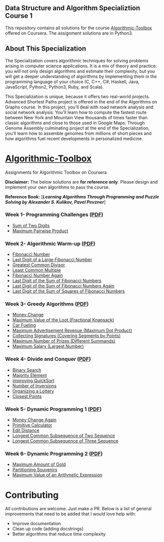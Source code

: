 ## Data Structure and Algorithm Specializtion Course 1
This repository contains all solutions for the course [Algorithmic-Toolbox](https://www.coursera.org/learn/algorithmic-toolbox) offered on Coursera. The assignment solutions are in Python3.
## About This Specialization

The Specialization covers algorithmic techniques for solving problems arising in computer science applications. It is a mix of theory and practice: you will not only design algorithms and estimate their complexity, but you will get a deeper understanding of algorithms by implementing them in the programming language of your choice (C, C++, C#, Haskell, Java, JavaScript, Python2, Python3, Ruby, and Scala).

This Specialization is unique, because it offers two real-world projects. Advanced Shortest Paths project is offered in the end of the Algorithms on Graphs course. In this project, you'll deal with road network analysis and social network analysis. You'll learn how to compute the fastest route between New York and Mountain View thousands of times faster than classic algorithms and close to those used in Google Maps. Through Genome Assembly culminating project at the end of the Specialization, you'll learn how to assemble genomes from millions of short pieces and how algorithms fuel recent developments in personalized medicine.

# [Algorithmic-Toolbox](https://www.coursera.org/learn/algorithmic-toolbox) </br>
Assignments for Algorithmic Toolbox on Coursera

**Disclaimer:** The below solutions are **for reference only**. Please design and implement your own algorithms to pass the course.

**Reference Book:** [***Learning Algorithms Through Programming and Puzzle Solving by Alexander S. Kulikov, Pavel Pevzner***]

### Week 1- Programming Challenges ([PDF](/week1_programming_challenges/week1_programming_challenges.pdf))

- [Sum of Two Digits](/week1_programming_challenges/1_sum_of_two_digits/APlusB.py)
- [Maximum Pairwise Product](/week1_programming_challenges/2_maximum_pairwise_product/max_pairwise_product.py)

### Week 2- Algorithmic Warm-up ([PDF](/week2_algorithmic_warmup/week2_algorithmic_warmup.pdf))

- [Fibonacci Number](week2_algorithmic_warmup/1_fibonacci_number/fibonacci.py)
- [Last Digit of a Large Fibonacci Number](week2_algorithmic_warmup/2_last_digit_of_fibonacci_number/fibonacci_last_digit.py)
- [Greatest Common Divisor](week2_algorithmic_warmup/3_greatest_common_divisor/gcd.py)
- [Least Common Multiple](week2_algorithmic_warmup/4_least_common_multiple/lcm.py)
- [Fibonacci Number Again](week2_algorithmic_warmup/5_fibonacci_number_again/fibonacci_huge.py)
- [Last Digit of the Sum of Fibonacci Numbers](week2_algorithmic_warmup/6_last_digit_of_the_sum_of_fibonacci_numbers/fibonacci_sum_last_digit.py)
- [Last Digit of the Sum of Fibonacci Numbers Again](week2_algorithmic_warmup/7_last_digit_of_the_sum_of_fibonacci_numbers_again/fibonacci_partial_sum.py)
- [Last Digit of the Sum of Squares of Fibonacci Numbers](week2_algorithmic_warmup/8_last_digit_of_the_sum_of_squares_of_fibonacci_numbers/fibonacci_sum_squares.py)

### Week 3- Greedy Algorithms ([PDF](week3_greedy_algorithms/week3_greedy_algorithms.pdf))

- [Money Change](week3_greedy_algorithms/1_money_change/change.py)
- [Maximum Value of the Loot (Fractional Knapsack)](week3_greedy_algorithms/2_maximum_value_of_the_loot/fractional_knapsack.py)
- [Car Fueling](week3_greedy_algorithms/3_car_fueling/car_fueling.py)
- [Maximum Advertisement Revenue (Maximum Dot Product)](week3_greedy_algorithms/4_maximum_advertisement_revenue/dot_product.py)
- [Collecting Signatures (Covering Segments by Points)](week3_greedy_algorithms/5_collecting_signatures/covering_segments.py)
- [Maximum Number of Prizes (Different Summands)](week3_greedy_algorithms/6_maximum_number_of_prizes/different_summands.py)
- [Maximum Salary (Largest Number)](week3_greedy_algorithms/7_maximum_salary/largest_number.py)

### Week 4- Divide and Conquer ([PDF](week4_divide_and_conquer/week4_divide_and_conquer.pdf))

- [Binary Search](week4_divide_and_conquer/1_binary_search/binary_search.py)
- [Majority Element](week4_divide_and_conquer/2_majority_element/majority_element.py)
- [Improving QuickSort](week4_divide_and_conquer/3_improving_quicksort/sorting.py)
- [Number of Inversions](week4_divide_and_conquer/4_number_of_inversions/inversions.py)
- [Organizing a Lottery](week4_divide_and_conquer/5_organizing_a_lottery/points_and_segments.py)
- [Closest Points](week4_divide_and_conquer/6_closest_points/closest.py)

### Week 5- Dynamic Programming 1 ([PDF](week5_dynamic_programming1/week5_dynamic_programming1.pdf))

- [Money Change Again](week5_dynamic_programming1/1_money_change_again/change_dp.py)
- [Primitive Calculator](week5_dynamic_programming1/2_primitive_calculator/primitive_calculator.py)
- [Edit Distance](week5_dynamic_programming1/3_edit_distance/edit_distance.py)
- [Longest Common Subsequence of Two Sequence](week5_dynamic_programming1/4_longest_common_subsequence_of_two_sequences/lcs2.py)
- [Longest Common Subsequence of Three Sequence](week5_dynamic_programming1/5_longest_common_subsequence_of_three_sequences/lcs3.py)

### Week 6- Dynamic Programming 2 ([PDF](week6_dynamic_programming2/week6_dynamic_programming2.pdf))

- [Maximum Amount of Gold](week6_dynamic_programming2/1_maximum_amount_of_gold/knapsack.py)
- [Partitioning Souvenirs](week6_dynamic_programming2/2_partitioning_souvenirs/partition3.py)
- [Maximum Value of an Arithmetic Expression](week6_dynamic_programming2/3_maximum_value_of_an_arithmetic_expression/placing_parentheses.py)


# Contributing

All contributions are welcome. Just make a PR. Below is a list of general improvements that need to be added that I would love help with:
- Improve documentation
- Clean up code (adding docstrings)
- Better algorithms that reduce time complexity



